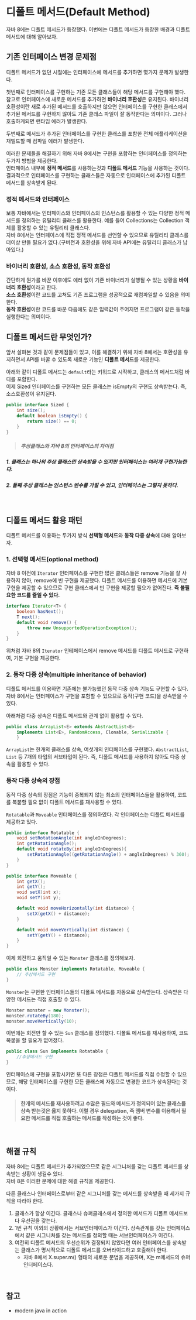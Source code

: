 # 디폴트 메서드(Default Method)
자바 8에는 디폴트 메서드가 등장했다. 이번에는 디폴트 메서드가 등장한 배경과 디폴트 메서드에 대해 알아보자.

## 기존 인터페이스 변경 문제점
디폴트 메서드가 없던 시절에는 인터페이스에 메서드를 추가하면 몇가지 문제가 발생한다.  

첫번째로 인터페이스를 구현하는 기존 모든 클래스들이 해당 메서드를 구현해야 했다.  
참고로 인터페이스에 새로운 메서드를 추가하면 **바이너리 호환성**은 유지된다. 바이너리 호환성이란 새로 추가된 메서드를 호출하지만 않으면 인터페이스를 구현한 클래스에서 추가된 메서드를 구현하지 않아도 기존 클래스 파일이 잘 동작한다는 의미이다. 그러나 호출하게되면 런타임 에러가 발생한다.  

두번째로 메서드가 추가된 인터페이스를 구현한 클래스를 포함한 전체 애플리케이션을 재빌드할 때 컴파일 에러가 발생한다.

이러한 문제들을 해결하기 위해 자바 8에서는 구현을 포함하는 인터페이스를 정의하는 두가지 방법을 제공한다.   
인터페이스 내부에 **정적 메서드**를 사용하는것과 **디폴트 메서드** 기능을 사용하는 것이다. 
결과적으로 인터페이스를 구현하는 클래스들은 자동으로 인터페이스에 추가된 디폴트 메서드를 상속받게 된다.

### 정적 메서드와 인터페이스
보통 자바에서는 인터페이스와 인터페이스의 인스턴스를 활용할 수 있는 다양한 정적 메서드를 정의하는 유틸리티 클래스를 활용한다. 예를 들어 Collections는 Collection 객체를 활용할 수 있는 유틸리티 클래스다.  
자바 8에서는 인터페이스에 직접 정적 메서드를 선언할 수 있으므로 유틸리티 클래스를 더이상 만들 필요가 없다.(구버전과 호환성을 위해 자바 API에는 유틸리티 클래스가 남아있다.)

### 바이너리 호환성, 소스 호환성, 동작 호환성
간단하게 뭔가를 바꾼 이후에도 에러 없이 기존 바이너리가 실행될 수 있는 상황을 **바이너리 호환성**이라고 한다.  
**소스 호환성**이란 코드를 고쳐도 기존 프로그램을 성공적으로 재컴파일할 수 있음을 의미한다.  
**동작 호환성**이란 코드를 바꾼 다음에도 같은 입력값이 주어지면 프로그램이 같은 동작을 실행한다는 의미이다.
<br/>

## 디폴트 메서드란 무엇인가?
앞서 살펴본 것과 같이 문제점들이 있고, 이를 해결하기 위해 자바 8에서는 호환성을 유지하면서 API를 바꿀 수 있도록 새로운 기능인 **디폴트 메서드**를 제공한다.

아래와 같이 디폴트 메서드는 ``default``라는 키워드로 시작하고, 클래스의 메서드처럼 바디를 포함한다.  
이제 Sized 인터페이스를 구현하는 모든 클래스는 isEmpty의 구현도 상속받는다. 즉, 소스호환성이 유지된다.

```java
public interface Sized {
    int size();
    default boolean isEmpty() {
        return size() == 0;
    }
}
```
> ##### 추상클래스와 자바 8의 인터페이스의 차이점
##### 1. 클래스는 하나의 추상 클래스만 상속받을 수 있지만 인터페이스는 여러개 구현가능한다.  
##### 2. 둘째 추상 클래스는 인스턴스 변수를 가질 수 있고, 인터페이스는 그렇지 못하다.

<br/>

## 디폴트 메서드 활용 패턴
디폴트 메서드를 이용하는 두가지 방식 **선택형 메서드**와 **동작 다중 상속**에 대해 알아보자.

### 1. 선택형 메서드(optional method)
자바 8 이전에 ``Iterator`` 인터페이스를 구현한 많은 클래스들은 remove 기능을 잘 사용하지 않아, remove에 빈 구현을 제공했다. 디폴트 메서드를 이용하면 메서드에 기본 구현을 제공할 수 있으므로 구현 클래스에서 빈 구현을 제공할 필요가 없어진다. **즉 불필요한 코드를 줄일 수 있다.**

```java
interface Iterator<T> {
    boolean hasNext();
    T next();
    default void remove() {
        throw new UnsupportedOperationException();
    }
}
```

위처럼 자바 8의 ``Iterator`` 인테페이스에서 remove 메서드를 디폴트 메서드로 구현하여, 기본 구현을 제공한다.

### 2. 동작 다중 상속(multiple inheritance of behavior)
디폴트 메서드를 이용하면 기존에는 불가능했던 동작 다중 상속 기능도 구현할 수 있다. 자바 8에서는 인터페이스가 구현을 포함할 수 있으므로 동작(구현 코드)을 상속받을 수 있다.

아래처럼 다중 상속은 디폴트 메서드와 관계 없이 활용할 수 있다.

```java
public class ArrayList<E> extends AbstractList<E>
    implements List<E>, RandomAccess, Clonable, Serializable {
    }
```

`ArrayList`는 한개의 클래스를 상속, 여섯개의 인터페이스를 구현했다. `AbstractList`, `List` 등 7개의 타입의 서브타입이 된다. 즉, 디폴트 메서드를 사용하지 않아도 다중 상속을 활용할 수 있다. 

### 동작 다중 상속의 장점
동작 다중 상속의 장점은 기능이 중복되지 않는 최소의 인터페이스들을 활용하여, 코드를 복붙할 필요 없이 디폴트 메서드를 재사용할 수 있다.

``Rotatable``과 ``Moveable`` 인터페이스를 정의하였다. 각 인터페이스는 디폴트 메서드를 제공하고 있다.

```java
public interface Rotatable {
    void setRotationAngle(int angleInDegrees);
    int getRotationAngle();
    default void rotateBy(int angleInDegrees){
        setRotationAngle((getRotationAngle() + angleInDegrees) % 360);
    }
}
```
```java
public interface Moveable {
    int getX();
    int getY();
    void setX(int x);
    void setY(int y);

    default void moveHorizontally(int distance) {
        setX(getX() + distance);
    }

    default void moveVertically(int distance) {
        setY(getY() + distance);
    }
}
```

이제 회전하고 움직일 수 있는 ``Monster`` 클래스를 정의해보자.

```java
public class Monster implements Rotatable, Moveable {
    // 추상메서드 구현
}
```

``Monster``는 구현한 인터페이스들의 디폴트 메서드를 자동으로 상속받는다. 상속받은 다양한 메서드는 직접 호출할 수 있다.

```java
Monster monster = new Monster();
monster.rotateBy(180);
monster.moveVertically(10);
```

이번에는 회전만 할 수 있는 ``Sun`` 클래스를 정의했다. 디폴트 메서드를 재사용하여, 코드 복붙을 할 필요가 없어졌다.

```java
public class Sun implements Rotatable {
    //추상메서드 구현
}
```

인터페이스에 구현을 포함시키면 또 다른 장점은 디폴트 메서드를 직접 수정할 수 있으므로, 해당 인터페이스를 구현한 모든 클래스에 자동으로 변경한 코드가 상속된다는 것이다.

> #### 한개의 메서드를 재사용하려고 수많은 필드와 메서드가 정의되어 있는 클래스를 상속 받는것은 옳지 못하다. 이럴 경우 delegation, 즉 멤버 변수를 이용해서 필요한 메서드를 직접 호출하는 메서드를 작성하는 것이 좋다.

<br/>

## 해결 규칙
자바 8에는 디폴트 메서드가 추가되었으므로 같은 시그니처를 갖는 디폴트 메서드를 상속받는 상황이 생길수 있다.  
자바 8은 이러한 문제에 대한 해결 규칙을 제공한다.

다른 클래스나 인터페이스로부터 같은 시그니처를 갖는 메서드를 상속받을 때 세가지 규칙을 따라야 한다.
1. 클래스가 항상 이긴다. 클래스나 슈퍼클래스에서 정의한 메서드가 디폴트 메서드보다 우선권을 갖는다.
2. 1번 규칙 이외의 상황에서는 서브인터페이스가 이긴다. 상속관계를 갖는 인터페이스에서 같은 시그니처를 갖는 메서드를 정의할 때는 서브인터페이스가 이긴다.
3. 여전히 디폴트 메서드의 우선순위가 결정되지 않았다면 여러 인터페이스를 상속받는 클래스가 명시적으로 디폴트 메서드를 오버라이드하고 호출해야 한다.
    - 자바 8에서 X.super.m() 형태의 새로운 문법을 제공하며, X는 m메서드의 슈퍼인터페이스다.
<br/>

## 참고
- modern java in action
